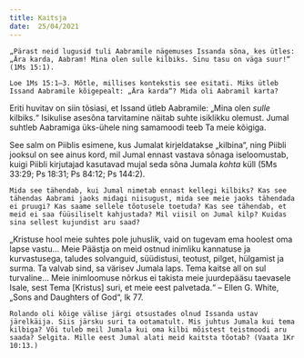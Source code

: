 ```yaml
---
title: Kaitsja  
date:  25/04/2021  
---
```


`„Pärast neid lugusid tuli Aabramile nägemuses Issanda sõna, kes ütles: „Ära karda, Aabram! Mina olen sulle kilbiks. Sinu tasu on väga suur!“ (1Ms 15:1).`

`Loe 1Ms 15:1–3. Mõtle, millises kontekstis see esitati. Miks ütleb Issand Aabramile kõigepealt: „Ära karda“? Mida oli Aabramil karta?`

Eriti huvitav on siin tõsiasi, et Issand ütleb Aabramile: „Mina olen _sulle_ kilbiks.“ Isikulise asesõna tarvitamine näitab suhte isiklikku olemust. Jumal suhtleb Aabramiga üks-ühele ning samamoodi teeb Ta meie kõigiga.

See salm on Piiblis esimene, kus Jumalat kirjeldatakse „kilbina“, ning Piibli jooksul on see ainus kord, mil Jumal ennast vastava sõnaga iseloomustab, kuigi Piibli kirjutajad kasutavad mujal seda sõna Jumala _kohta_ küll (5Ms 33:29; Ps 18:31; Ps 84:12; Ps 144:2).

`Mida see tähendab, kui Jumal nimetab ennast kellegi kilbiks? Kas see tähendas Aabrami jaoks midagi niisugust, mida see meie jaoks tähendada ei pruugi? Kas saame sellele tõotusele toetuda? Kas see tähendab, et meid ei saa füüsiliselt kahjustada? Mil viisil on Jumal kilp? Kuidas sina sellest kujundist aru saad?`

„Kristuse hool meie suhtes pole juhuslik, vaid on tugevam ema hoolest oma lapse vastu… Meie Päästja on meid ostnud inimliku kannatuse ja kurvastusega, taludes solvanguid, süüdistusi, teotust, pilget, hülgamist ja surma. Ta valvab sind, sa värisev Jumala laps. Tema kaitse all on sul turvaline… Meie inimloomuse nõrkus ei takista meie juurdepääsu taevasele Isale, sest Tema [Kristus] suri, et meie eest palvetada.“ – Ellen G. White, „Sons and Daughters of God“, lk 77.

`Rolando oli kõige välise järgi otsustades olnud Issanda ustav järelkäija. Siis järsku suri ta ootamatult. Mis juhtus Jumala kui tema kilbiga? Või tuleb meil Jumala kui oma kilbi mõistest teistmoodi aru saada? Selgita. Mille eest Jumal alati meid kaitsta tõotab? (Vaata 1Kr 10:13.)`